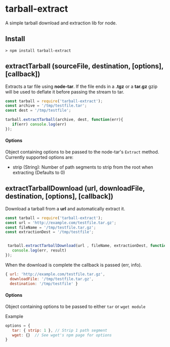 tarball-extract
===============

A simple tarball download and extraction lib for node.

## Install
    > npm install tarball-extract

## extractTarball (sourceFile, destination, [options], [callback])
Extracts a tar file using **node-tar**. If the file ends in a **.tgz** or a **tar.gz** gzip will be used to deflate it before passing the stream to tar.

```javascript
const tarball = require('tarball-extract');
const archive = '/tmp/testfile.tar';
const dest = '/tmp/testfile';

tarball.extractTarball(archive, dest, function(err){
   if(err) console.log(err)
});
```

#### Options
Object containing options to be passed to the node-tar's `Extract` method. Currently supported options are:
* strip (String): Number of path segments to strip from the root when extracting (Defaults to 0)


## extractTarballDownload (url, downloadFile, destination, [options], [callback])
Download a tarball from a **url** and automatically extract it.

```javascript
const tarball = require('tarball-extract');
const url = 'http://example.com/testfile.tar.gz';
const fileName = '/tmp/testfile.tar.gz';
const extractionDest = '/tmp/testfile';


 tarball.extractTarballDownload(url , fileName, extractionDest, function(err, result) {
   console.log(err, result)
});
```

When the download is complete the callback is passed (err, info).

```javascript
{ url: 'http://example.com/testfile.tar.gz',
  downloadFile: '/tmp/testfile.tar.gz',
  destination: '/tmp/testfile' }
```

#### Options
Object containing options to be passed to either `tar` or `wget module`

Example
```javascript
options = {
   tar: { strip: 1 }, // Strip 1 path segment
   wget: {}  // See wget's npm page for options
}

```
